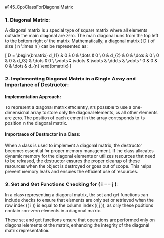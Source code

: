 #145_CppClassForDiagonalMatrix

### 1. Diagonal Matrix:
A diagonal matrix is a special type of square matrix where all elements outside the main diagonal are zero. The main diagonal runs from the top left to the bottom right of the matrix. Mathematically, a diagonal matrix \( D \) of size \( n \times n \) can be represented as:

\[
D = \begin{bmatrix}
d_{1} & 0 & 0 & \dots & 0 \\
0 & d_{2} & 0 & \dots & 0 \\
0 & 0 & d_{3} & \dots & 0 \\
\vdots & \vdots & \vdots & \ddots & \vdots \\
0 & 0 & 0 & \dots & d_{n}
\end{bmatrix}
\]

### 2. Implementing Diagonal Matrix in a Single Array and Importance of Destructor:

#### Implementation Approach:
To represent a diagonal matrix efficiently, it's possible to use a one-dimensional array to store only the diagonal elements, as all other elements are zero. The position of each element in the array corresponds to its position in the diagonal matrix.

#### Importance of Destructor in a Class:
When a class is used to implement a diagonal matrix, the destructor becomes essential for proper memory management. If the class allocates dynamic memory for the diagonal elements or utilizes resources that need to be released, the destructor ensures the proper cleanup of these resources when the object is destroyed or goes out of scope. This helps prevent memory leaks and ensures the efficient use of resources.

### 3. Set and Get Functions Checking for \( i == j \):
In a class representing a diagonal matrix, the set and get functions can include checks to ensure that elements are only set or retrieved when the row index (\( i \)) is equal to the column index (\( j \)), as only these positions contain non-zero elements in a diagonal matrix.

These set and get functions ensure that operations are performed only on diagonal elements of the matrix, enhancing the integrity of the diagonal matrix representation.
